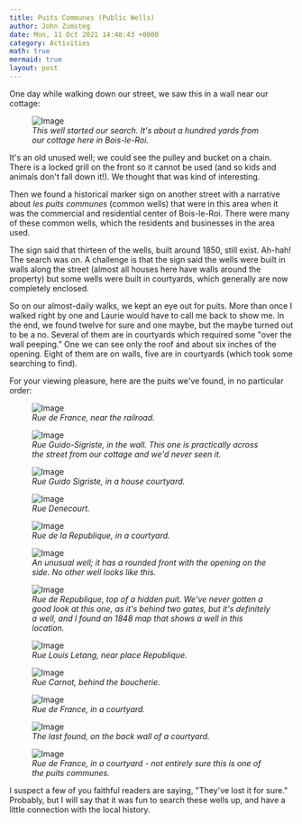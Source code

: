 ```yaml
---
title: Puits Communes (Public Wells)
author: John Zumsteg
date: Mon, 11 Oct 2021 14:40:43 +0000
category: Activities
math: true
mermaid: true
layout: post
---
```

One day while walking down our street, we saw this in a wall near our cottage:

<figure class = "landscape" class="portrait" >
	<img src="{{"/assets/images/2021/10/DSC01930.jpg" | prepend: site.baseurl | prepend: site.url }}" alt="Image" />
	<figcaption><em>This well started our search. It's about a hundred yards from our cottage here in Bois-le-Roi.</em></figcaption>
</figure>



It's an old unused well; we could see the pulley and bucket on a chain. There is a locked grill on the front so it cannot be used (and so kids and animals don't fall down it!). We thought that was kind of interesting.

Then we found a historical marker sign on another street with a narrative about *les puits communes* (common wells) that were in this area when it was the commercial and residential center of Bois-le-Roi. There were many of these common wells, which the residents and businesses in the area used.

The sign said that thirteen of the wells, built around 1850, still exist. Ah-hah! The search was on. A challenge is that the sign said the wells were built in walls along the street (almost all houses here have walls around the property) but some wells were built in courtyards, which generally are now completely enclosed.

So on our almost-daily walks, we kept an eye out for puits. More than once I walked right by one and Laurie would have to call me back to show me. In the end, we found twelve for sure and one maybe, but the maybe turned out to be a no. Several of them are in courtyards which required some "over the wall peeping." One we can see only the roof and about six inches of the opening. Eight of them are on walls, five are in courtyards (which took some searching to find).

For your viewing pleasure, here are the puits we've found, in no particular order:

<figure class = "landscape" class="portrait">
	<img src="{{"/assets/images/2021/10/DSC01813.jpg" | prepend: site.baseurl | prepend: site.url }}" alt="Image" />
	<figcaption><em>Rue de France, near the railroad.&nbsp;</em></figcaption>
</figure>


<figure class = "landscape" class="portrait">
	<img src="{{"/assets/images/2021/10/DSC01706.jpg" | prepend: site.baseurl | prepend: site.url }}" alt="Image" />
	<figcaption><em>Rue Guido-Sigriste, in the wall. This one is practically across the street from our cottage and we'd never seen it.</em></figcaption>
</figure>



<figure class = "landscape" class="portrait">
	<img src="{{"/assets/images/2021/10/DSC01705.jpg" | prepend: site.baseurl | prepend: site.url }}" alt="Image" />
	<figcaption><em>Rue Guido Sigriste, in a house courtyard.</em></figcaption>
</figure>


<figure class = "landscape" class="portrait">
	<img src="{{"/assets/images/2021/10/DSC01702.jpg" | prepend: site.baseurl | prepend: site.url }}" alt="Image" />
	<figcaption><em>Rue Denecourt.</em></figcaption>
</figure>


<figure class = "landscape" class="portrait">
	<img src="{{"/assets/images/2021/10/DSC01698.jpg" | prepend: site.baseurl | prepend: site.url }}" alt="Image" />
	<figcaption><em>Rue de la Republique, in a courtyard.</em></figcaption>
</figure>

<figure class = "landscape" class="portrait">
	<img src="{{"/assets/images/2021/10/DSC01936.jpg" | prepend: site.baseurl | prepend: site.url }}" alt="Image" />
	<figcaption><em>An unusual well; it has a rounded front with the opening on the side. No other well looks like this.</em></figcaption>
</figure>


<figure class = "portrait" class="portrait">
	<img src="{{"/assets/images/2021/10/DSC01697.jpg" | prepend: site.baseurl | prepend: site.url }}" alt="Image" />
	<figcaption><em>Rue de Republique, top of a hidden puit. We've never gotten a good look at this one, as it's behind two gates, but it's definitely a well, and I found an 1848 map that shows a well in this location.</em></figcaption>
</figure>


<figure class = "landscape" class="portrait">
	<img src="{{"/assets/images/2021/10/DSC01693.jpg" | prepend: site.baseurl | prepend: site.url }}" alt="Image" />
	<figcaption><em>Rue Louis Letang, near place Republique.</em></figcaption>
</figure>



<figure class = "landscape" class="portrait">
	<img src="{{"/assets/images/2021/10/DSC01692.jpg" | prepend: site.baseurl | prepend: site.url }}" alt="Image" />
	<figcaption><em>Rue Carnot, behind the boucherie.</em></figcaption>
</figure>



<figure class = "landscape" class="portrait">
	<img src="{{"/assets/images/2021/10/DSC01690.jpg" | prepend: site.baseurl | prepend: site.url }}" alt="Image" />
	<figcaption><em>Rue de France, in a courtyard.</em></figcaption>
</figure>



<figure class = "landscape" class="portrait">
	<img src="{{"/assets/images/2021/10/DSC01938.jpg" | prepend: site.baseurl | prepend: site.url }}" alt="Image" />
	<figcaption><em>The last found, on the back wall of a courtyard.</em></figcaption>
</figure>


<figure class = "landscape" class="portrait">
	<img src="{{"/assets/images/2021/10/DSC01691.jpg" | prepend: site.baseurl | prepend: site.url }}" alt="Image" />
	<figcaption><em>Rue de France, in a courtyard - not entirely sure this is one of the puits communes.</em></figcaption>
</figure>

I suspect a few of you faithful readers are saying, "They've lost it for sure." Probably, but I will say that it was fun to search these wells up, and have a little connection with the local history.
